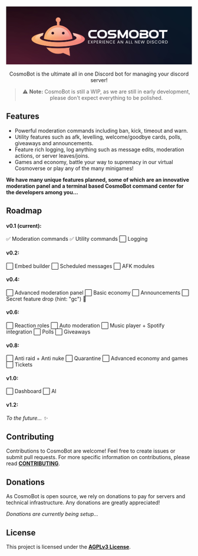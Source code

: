 <div align="center">

<p align="center">
<img src="images/cosmobot_banner.jpg" alt="CosmoBot Logo" width="600"/>
</p>

CosmoBot is the ultimate all in one Discord bot for managing your discord server!

> ⚠️ **Note:** CosmoBot is still a WIP, as we are still in early development, please don't expect everything to be polished.

</div>

## Features

- Powerful moderation commands including ban, kick, timeout and warn.
- Utility features such as afk, levelling, welcome/goodbye cards, polls, giveaways and announcements.
- Feature rich logging, log anything such as message edits, moderation actions, or server leaves/joins.
- Games and economy, battle your way to supremacy in our virtual Cosmoverse or play any of the many minigames!

**We have many unique features planned, some of which are an innovative moderation panel and a terminal based CosmoBot command center for the developers among you...**

## Roadmap

#### v0.1 (current):

✅ Moderation commands
✅ Utility commands
⬜ Logging

#### v0.2:

⬜ Embed builder
⬜ Scheduled messages
⬜ AFK modules

#### v0.4:

⬜ Advanced moderation panel
⬜ Basic economy
⬜ Announcements
⬜ Secret feature drop (hint: "gc") 👀

#### v0.6:

⬜ Reaction roles
⬜ Auto moderation
⬜ Music player + Spotify integration
⬜ Polls
⬜ Giveaways

#### v0.8:

⬜ Anti raid + Anti nuke
⬜ Quarantine
⬜ Advanced economy and games
⬜ Tickets

#### v1.0:

⬜ Dashboard
⬜ AI

#### v1.2:

*To the future... ✨*

## Contributing

Contributions to CosmoBot are welcome! Feel free to create issues or submit pull requests.
For more specific information on contributions, please read **[CONTRIBUTING](CONTRIBUTING.md)**.

## Donations

As CosmoBot is open source, we rely on donations to pay for servers and technical infrastructure.
Any donations are greatly appreciated!

*Donations are currently being setup...*

## License

This project is licensed under the **[AGPLv3 License](LICENSE)**.
